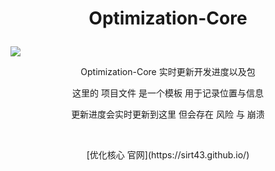 # <p align="center">Optimization-Core</p>

![](https://github.com/SIRT43/SIRT43.github.io/releases/download/logo/logo.png)

<p align="center">Optimization-Core 实时更新开发进度以及包</p>  
<p align="center">这里的 项目文件 是一个模板 用于记录位置与信息</p>  
<p align="center">更新进度会实时更新到这里 但会存在 风险 与 崩溃</p>  
⠀  
<p align="center">[优化核心 官网](https://sirt43.github.io/)</p>
